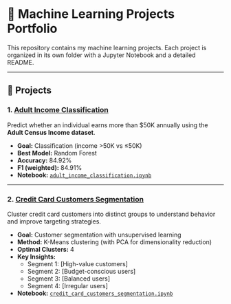 # 📂 Machine Learning Projects Portfolio

This repository contains my machine learning projects. Each project is organized in its own folder with a Jupyter Notebook and a detailed README.

---
## 🔹 Projects

### 1. [Adult Income Classification](./AdultIncome/README.md)
Predict whether an individual earns more than $50K annually using the **Adult Census Income dataset**.  
- **Goal:** Classification (income >50K vs ≤50K)  
- **Best Model:** Random Forest  
- **Accuracy:** 84.92%  
- **F1 (weighted):** 84.91%  
- **Notebook:** [`adult_income_classification.ipynb`](./AdultIncome/adult_income_classification.ipynb)  
---
### 2. [Credit Card Customers Segmentation](./CreditCardSegmentation/README.md)
Cluster credit card customers into distinct groups to understand behavior and improve targeting strategies.  
- **Goal:** Customer segmentation with unsupervised learning  
- **Method:** K-Means clustering (with PCA for dimensionality reduction)  
- **Optimal Clusters:** 4
- **Key Insights:**  
  - Segment 1: [High-value customers]  
  - Segment 2: [Budget-conscious users]  
  - Segment 3: [Balanced users]  
  - Segment 4: [Irregular users]  
- **Notebook:** [`credit_card_customers_segmentation.ipynb`](./CreditCardSegmentation/credit_card_customers_segmentation.ipynb)  
